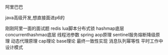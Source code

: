 阿里巴巴

java高级开发,想直接面进p6的

刚刚阿里一面的面试题
redis lua脚本分布式锁
hashmap底层
concurrenthashmao底层
线程池参数
spring aop原理
sentinel服务熔断降级原理
动态代理原理
cap理论 base理论
最终一致性实现
消息队列幂等性
平时工作中设计模式